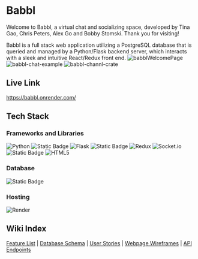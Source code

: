 # Babbl

Welcome to Babbl, a virtual chat and socializing space, developed by Tina Gao, Chris Peters, Alex Go and Bobby Stomski.  Thank you for visiting!

Babbl is a full stack web application utilizing a PostgreSQL database that is queried and managed by a Python/Flask backend server, which interacts with a sleek and intuitive React/Redux front end.
![babblWelcomePage](https://github.com/kimchicecream/babbl/assets/52815066/2f54cdd7-6254-42c6-a727-1fac74459925)
![babbl-chat-example](https://github.com/kimchicecream/babbl/assets/52815066/e9165091-36d8-4878-9da4-c1b7e8860b6d)
![babbl-channl-crate](https://github.com/kimchicecream/babbl/assets/52815066/1ecc8cde-339e-45d6-b5d1-3256bc03ac2d)



## Live Link
https://babbl.onrender.com/

## Tech Stack

### Frameworks and Libraries

![Python](https://img.shields.io/badge/python-3670A0?style=for-the-badge&logo=python&logoColor=ffdd54)
![Static Badge](https://img.shields.io/badge/JavaScript-%20?style=for-the-badge&logo=JavaScript&color=gray)
![Flask](https://img.shields.io/badge/flask-%23000.svg?style=for-the-badge&logo=flask&logoColor=white)
![Static Badge](https://img.shields.io/badge/react-%20?style=for-the-badge&logo=react&color=gray)
![Redux](https://img.shields.io/badge/redux-%23593d88.svg?style=for-the-badge&logo=redux&logoColor=white)
![Socket.io](https://img.shields.io/badge/Socket.io-black?style=for-the-badge&logo=socket.io&badgeColor=010101) 
![Static Badge](https://img.shields.io/badge/css3-%20?style=for-the-badge&logo=css3&color=gray)
![HTML5](https://img.shields.io/badge/html5-%23E34F26.svg?style=for-the-badge&logo=html5&logoColor=white)

### Database
![Static Badge](https://img.shields.io/badge/PostgreSQL-%20?style=for-the-badge&logo=PostgreSQL&logoColor=white&color=336791)

### Hosting
![Render](https://img.shields.io/badge/Render-%46E3B7.svg?style=for-the-badge&logo=render&logoColor=white)

## Wiki Index
[Feature List](https://github.com/kimchicecream/babbl/wiki/Feature-List) | 
[Database Schema](https://github.com/kimchicecream/babbl/wiki/Database-Schema) | 
[User Stories](https://github.com/kimchicecream/babbl/wiki/User-Stories) | 
[Webpage Wireframes](https://github.com/kimchicecream/babbl/wiki/WireFraming) | 
[API Endpoints](https://github.com/kimchicecream/babbl/wiki/API-Documentation)
